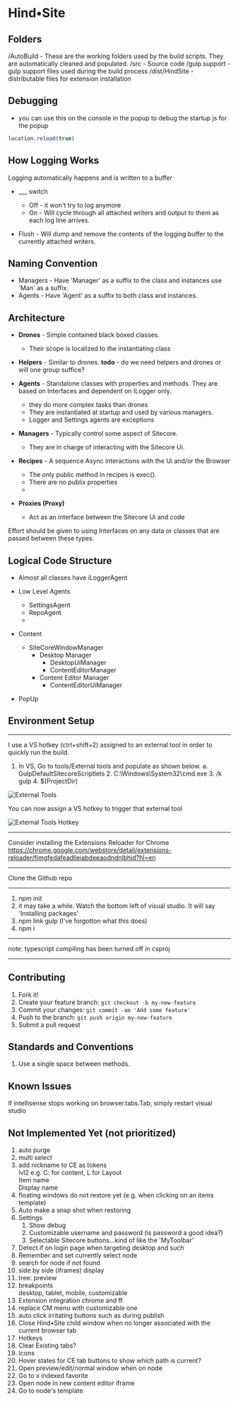 # Hind&bull;Site



## Folders
/AutoBuild - These are the working folders used by the build scripts. They are automatically cleaned and populated.
/src - Source code
/gulp.support - gulp support files used during the build process
/dist/HindSite - distributable files for extension installation



## Debugging
- you can use this on the console in the popup to debug the startup js for the popup
```javascript
location.reload(true)
```


## How Logging Works
Logging automatically happens and is written to a buffer
- ___ switch
  - Off - it won't try to log anymore
  - On - Will cycle through all attached writers and output to them as each log line arrives.

- Flush - Will dump and remove the contents of the logging buffer to the currently attached writers.

## Naming Convention
- Managers - Have 'Manager' as a suffix to the class and instances use 'Man' as a suffix.
- Agents - Have 'Agent' as a suffix to both class and instances.

## Architecture
- **Drones** - Simple contained black boxed classes.
  - Their scope is localized to the instantiating class
  
- **Helpers** - Similar to drones. **todo** - do we need helpers and drones or will one group suffice?
 
- **Agents** - Standalone classes with properties and methods. They are based on Interfaces and dependent on ILogger only.
  - they do more complex tasks than drones
  - They are instantiated at startup and used by various managers.
  - Logger and Settings agents are exceptions

- **Managers** - Typically control some aspect of Sitecore. 
  - They are in charge of interacting with the Sitecore Ui.
 
- **Recipes** - A sequence Async interactions with the Ui and/or the Browser
  - The only public method in recipes is exec().
  - There are no publix properties
  - 
- **Proxies (Proxy)**
    - Act as an interface between the Sitecore Ui and code

Effort should be given to using Interfaces on any data or classes that are passed between these types.

## Logical Code Structure
* Almost all classes have iLoggerAgent

+ Low Level Agents
  + SettingsAgent
  + RepoAgent
  + 


+ Content
  + SiteCoreWindowManager
    + Desktop Manager
      + DesktopUiManager
      + ContentEditorManager
    + Content Editor Manager
      + ContentEditorUiManager

+ PopUp

## Environment Setup

-------------
I use a VS hotkey (ctrl+shift+2) assigned to an external tool in order to quickly run the build.

1. In VS, Go to tools/External tools and populate as shown below.
   a. GulpDefaultSitecoreScriptlets
   2. C:\Windows\System32\cmd.exe
   3. /k gulp
   4. $(ProjectDir)

![External Tools](ReadmeResoures/external-tools.png)


You can now assign a VS hotkey to trigger that external tool

![External Tools Hotkey](ReadmeResoures/external-tools-hotkey.png)

-------------
Consider installing the Extensions Reloader for Chrome https://chrome.google.com/webstore/detail/extensions-reloader/fimgfedafeadlieiabdeeaodndnlbhid?hl=en

  -------------

  Clone the Github repo

  -------------
  1. npm init
  2. it may take a while. Watch the bottom left of visual studio. It will say 'Installing packages'
  3. npm link gulp (I've forgotton what this does)
  4. npm i

  -------------

note: typescript compiling has been turned off in csproj

  -------------

## Contributing

1. Fork it!
2. Create your feature branch: `git checkout -b my-new-feature`
3. Commit your changes: `git commit -am 'Add some feature'`
4. Push to the branch: `git push origin my-new-feature`
5. Submit a pull request


## Standards and Conventions
1. Use a single space between methods.

## Known Issues

If intellisense stops working on browser.tabs.Tab, simply restart visual studio

## Not Implemented Yet (not prioritized)

1. auto purge
2. multi select  
3. add nickname to CE as tokens   
    lvl2 e.g. C: for content, L for Layout  
    Item name  
    Display name  
4. floating windows do not restore yet (e.g. when clicking on an items template)
5. Auto make a snap shot when restoring
6. Settings
   1. Show debug
   2. Customizable username and password (is password a good idea?)
   3. Selectable Sitecore buttons...kind of like the 'MyToolbar'
7. Detect if on login page when targeting desktop and such
8. Remember and set currently select node
9. search for node if not found
10. side by side (iframes) display
11. tree: preview
12. breakpoints  
     desktop, tablet, mobile, customizable
13. Extension integration chrome and ff
14. replace CM menu with customizable one
15. auto click irritating buttons such as during publish
16. Close Hind&bull;Site child window when no longer associated with the current browser tab
17. Hotkeys
18. Clear Existing tabs?
19. Icons
20. Hover states for CE tab buttons to show which path is current?
21. Open preview/edit/normal window when on node
22. Go to x indexed favorite
23. Open node in new content editor iframe
24. Go to node's template






  



    

